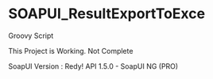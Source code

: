 # SOAPUI_ResultExportToExce
Groovy Script


This Project is Working.
Not Complete



SoapUI Version : Redy! API 1.5.0 - SoapUI NG (PRO)
